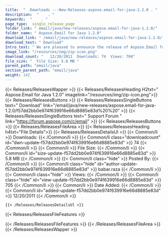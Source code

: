```yaml
---
title:  "  Downloads ---New-Releases-aspose.email-for-java-1.2.0 . " 
description:  "    . " 
keywords:  "    . " 
page_type:  single_release_page
folder_link: " email/java/new-releases/aspose.email-for-java-1.2.0/"
folder_name: " Aspose.Email for Java 1.2.0"
download_link: " /email/java/new-releases/aspose.email-for-java-1.2.0/f57dd2bb0e974f639916e66d8885e83d"
download_text: " Download"
Intro_text: " We are pleased to announce the release of Aspose.Email for Java 1.2. It contains..."
image_link: "/resources/img/zip-icon.png"
download_count: "   12/20/2011  Downloads: 74  Views: 704"
file_size: "  File Size: 5.8 MB "
parent_path: "email/java"
section_parent_path: "email/java"
weight: 142
---
```


{{< Releases/ReleasesWapper >}}
  {{< Releases/ReleasesHeading H2txt=" Aspose.Email for Java 1.2.0" imagelink="/resources/img/zip-icon.png">}}
  {{< Releases/ReleasesButtons >}}
    {{< Releases/ReleasesSingleButtons text=" Download" link="/email/java/new-releases/aspose.email-for-java-1.2.0/f57dd2bb0e974f639916e66d8885e83d%20%20" >}}
    {{< Releases/ReleasesSingleButtons text=" Support Forum " link="https://forum.aspose.com/c/email" >}}
  {{< Releases/ReleasesButtons >}}
  {{< Releases/ReleasesFileArea >}}
    {{< Releases/ReleasesHeading h4txt="File Details">}}
    {{< Releases/ReleasesDetailsUl >}}
            {{< Common/li  >}} Downloads: {{< /Common/li >}} 
      {{< Common/li class="downloadcount" id="dwn-update-f57dd2bb0e974f639916e66d8885e83d" >}} 74 {{< /Common/li >}} 
      {{< Common/li  >}} File Size: {{< /Common/li >}} 
      {{< Common/li id="size-update-f57dd2bb0e974f639916e66d8885e83d" >}} 5.8 MB {{< /Common/li >}} 
      {{< Common/li  class="hide" >}} Posted By: {{< /Common/li >}} 
      {{< Common/li class="hide" id="author-update-f57dd2bb0e974f639916e66d8885e83d" >}} babar.raza {{< /Common/li >}} 
      {{< Common/li class="hide"  >}} Views: {{< /Common/li >}} 
      {{< Common/li class="hide" id="view-update-f57dd2bb0e974f639916e66d8885e83d" >}} 705 {{< /Common/li >}} 
      {{< Common/li  >}} Date Added: {{< /Common/li >}} 
      {{< Common/li id="added-update-f57dd2bb0e974f639916e66d8885e83d" >}} 12/20/2011 {{< /Common/li >}} 

    {{< /Releases/ReleasesDetailsUl >}}

  {{< Releases/ReleasesFileFeatures >}}
      
  {{< /Releases/ReleasesFileFeatures >}}
 {{< /Releases/ReleasesFileArea >}}
{{< /Releases/ReleasesWapper >}}


